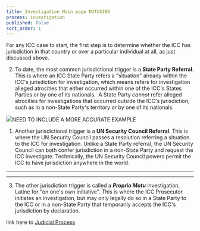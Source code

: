 ```yaml
---
title: Investigation Main page NOTUSING
process: investigation
published: false
sort_order: 1
---
```



For any ICC case to start, the first step is to determine whether the ICC has jurisdiction in that country or over a particular individual at all, as just discussed above.

2) To date, the most common jurisdictional trigger is a **State Party Referral**. This is where an ICC State Party refers a "situation" already within the ICC's jurisdiction for investigation, which means refers for investigation alleged atrocities that either occurred within one of the ICC's States Parties or by one of its nationals.  A State Party *cannot* refer alleged atrocities for investigations that occurred outside the ICC's jurisdiction, such as in a non-State Party's territory or by one of its nationals.

[![](/uploads/ukraine-letter-jurisdiction.jpg)](/uploads/ukraine-letter-jurisdiction.jpg)NEED TO INCLUDE A MORE ACCURATE EXAMPLE

1) Another jurisdictional trigger is a **UN Security Council Referral**. This is where the UN Security Council passes a resolution referring a situation to the ICC for investigation. Unlike a State Party referral, the UN Security Council can both confer jurisdiction in a non-State Party and request the ICC investigate. Technically, the UN Security Council powers permit the ICC to have jurisdiction anywhere in the world.

---



---

3) The other jurisdiction trigger is called a ***Proprio Motu*** investigation, Latine for "on one's own initiative". This is where the ICC Prosecutor initiates an investigation, but may only legally do so in a State Party to the ICC or in a non-State Party that temporarily accepts the ICC's jurisdiction by declaration.

link here to [Judicial Process](http://google.com)